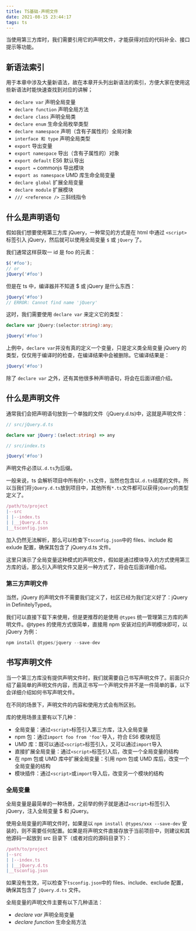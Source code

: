 ```yaml
---
title: TS基础-声明文件
date: 2021-08-15 23:44:17
tags: ts
---
```


当使用第三方库时，我们需要引用它的声明文件，才能获得对应的代码补全、接口提示等功能。

<!-- more -->

## 新语法索引

用于本章中涉及大量新语法，故在本章开头列出新语法的索引，方便大家在使用这些新语法时能快速查找到对应的讲解；

- `declare var` 声明全局变量
- `declare function` 声明全局方法
- `declare class` 声明全局类
- `declare enum` 生命全局枚举类型
- `declare namespace` 声明（含有子属性的）全局对象
- `interface 和 type` 声明全局类型
- `export` 导出变量
- `export namespace` 导出（含有子属性的）对象
- `export default` ES6 默认导出
- `export =` commonjs 导出模块
- `export as namespace` UMD 库生命全局变量
- `declare global` 扩展全局变量
- `declare module` 扩展模块
- `/// <reference />` 三斜线指令

## 什么是声明语句

假如我们想要使用第三方库 jQuery，一种常见的方式是在 html 中通过 `<script>` 标签引入 jQuery，然后就可以使用全局变量 `$` 或 `jQuery` 了。

我们通常这样获取一 id 是 foo 的元素：

```js
$('#foo');
// or
jQuery('#foo')
```

但是在 ts 中，编译器并不知道 $ 或 jQuery 是什么东西：

```ts
jQuery('#foo')
// ERROR: Cannot find name 'jQuery'
```

这时，我们需要使用 `declare var` 来定义它的类型：

```ts
declare var jQuery:(selector:string):any;

jQuery('#foo')
```

上例中，`declare var`并没有真的定义一个变量，只是定义类全局变量 jQuery 的类型，仅仅用于编译时的检查，在编译结果中会被删除。它编译结果是：

```js
jQuery('#foo')
```

除了 `declare var` 之外，还有其他很多种声明语句，将会在后面详细介绍。

## 什么是声明文件

通常我们会把声明语句放到一个单独的文件（jQuery.d.ts)中，这就是声明文件：

```ts
// src/jQuery.d.ts

declare var jQuery：(select:string) => any
```

```ts
// src/index.ts

jQuery('#foo')
```

声明文件必须以`.d.ts`为后缀。

一般来说，ts 会解析项目中所有的`*.ts`文件，当然也包含以`.d.ts`结尾的文件。所以当我们将`jQuery.d.ts`放到项目中，其他所有`*.ts`文件都可以获得`jQuery`的类型定义了。

```ts
/path/to/project
|--src
| |--index.ts
| |__jQuery.d.ts
|__tsconfig.json
```

加入仍然无法解析，那么可以检查下`tsconfig.json`中的 files、include 和 exlude 配置，确保其包含了 jQuery.d.ts 文件。

这里只演示了全局变量这种模式的声明文件，假如是通过模块导入的方式使用第三方库的话，那么引入声明文件又是另一种方式了，将会在后面详细介绍。

### 第三方声明文件

当然，jQuery 的声明文件不需要我们定义了，社区已经为我们定义好了：jQuery in DefinitelyTyped。

我们可以直接下载下来使用，但是更推荐的是使用 `@types` 统一管理第三方库的声明文件。@types 的使用方式很简单，直接用 npm 安装对应的声明模块即可，以 jQuery 为例：

```ts
npm install @types/jquery --save-dev
```

## 书写声明文件

当一个第三方库没有提供声明文件时，我们就需要自己书写声明文件了。前面只介绍了最简单的声明文件内容，而真正书写一个声明文件并不是一件简单的事，以下会详细介绍如何书写声明文件。

在不同的场景下，声明文件的内容和使用方式会有所区别。

库的使用场景主要有以下几种：

- 全局变量：通过`<script>`标签引入第三方库，注入全局变量
- npm 包：通过`import foo from 'foo'`导入，符合 ES6 模块规范
- UMD 库：既可以通过`<script>`标签引入，又可以通过`import`导入
- 直接扩展全局变量：通过`<script>`标签引入后，改变一个全局变量的结构
- 在 npm 包或 UMD 库中扩展全局变量：引用 npm 包或 UMD 库后，改变一个全局变量的结构
- 模块插件：通过`<script>`或`import`导入后，改变另一个模块的结构

### 全局变量

全局变量是最简单的一种场景，之前举的例子就是通过`<script>`标签引入jQuery，注入全局变量 $ 和 jQuery。

使用全局变量的声明文件时，如果是以 `npm install @types/xxx --save-dev` 安装的，则不需要任何配置。如果是将声明文件直接存放于当前项目中，则建议和其他源码一起放到 src 目录下（或者对应的源码目录下）：

```ts
/path/to/project
|--src
| |--index.ts
| |__jQuery.d.ts
|__tsconfig.json
```

如果没有生效，可以检查下`tsconfig.json`中的 files、include、exclude 配置，确保其包含了 `jQuery.d.ts` 文件。

全局变量的声明文件主要有以下几种语法：

- *declare var* 声明全局变量
- *declare function* 生命全局方法
